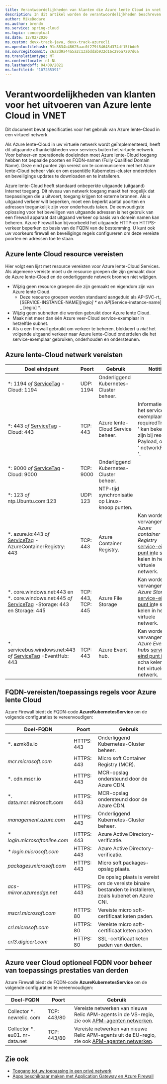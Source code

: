 ```yaml
---
title: Verantwoordelijkheden van klanten die Azure lente Cloud in vnet uitvoeren
description: In dit artikel worden de verantwoordelijkheden beschreven van klanten die Azure lente Cloud in vnet uitvoeren.
author: MikeDodaro
ms.author: brendm
ms.service: spring-cloud
ms.topic: conceptual
ms.date: 12/02/2020
ms.custom: devx-track-java, devx-track-azurecli
ms.openlocfilehash: 91c8834b48625aac0f279f84648d374df15fbdd0
ms.sourcegitcommit: c6a2d9a44a5a2c13abddab932d16c295a7207d6a
ms.translationtype: MT
ms.contentlocale: nl-NL
ms.lasthandoff: 04/09/2021
ms.locfileid: "107285391"
---
```

# <a name="customer-responsibilities-for-running-azure-spring-cloud-in-vnet"></a>Verantwoordelijkheden van klanten voor het uitvoeren van Azure lente Cloud in VNET
Dit document bevat specificaties voor het gebruik van Azure lente-Cloud in een virtueel netwerk.

Als Azure lente-Cloud in uw virtuele netwerk wordt geïmplementeerd, heeft dit uitgaande afhankelijkheden voor services buiten het virtuele netwerk. Voor beheer-en operationele doeleinden moet Azure lente-Cloud toegang hebben tot bepaalde poorten en FQDN-namen (Fully Qualified Domain Name). Deze eind punten zijn vereist om te communiceren met het Azure lente-Cloud beheer vlak en om essentiële Kubernetes-cluster onderdelen en beveiligings updates te downloaden en te installeren.

Azure lente-Cloud heeft standaard onbeperkte uitgaande (uitgaand) Internet toegang. Dit niveau van netwerk toegang maakt het mogelijk dat toepassingen die u uitvoert, toegang krijgen tot externe bronnen. Als u uitgaand verkeer wilt beperken, moet een beperkt aantal poorten en adressen toegankelijk zijn voor onderhouds taken. De eenvoudigste oplossing voor het beveiligen van uitgaande adressen is het gebruik van een firewall apparaat dat uitgaand verkeer op basis van domein namen kan beheren. Azure Firewall kan bijvoorbeeld het uitgaande HTTP-en HTTPS-verkeer beperken op basis van de FQDN van de bestemming. U kunt ook uw voorkeurs firewall en beveiligings regels configureren om deze vereiste poorten en adressen toe te staan.

## <a name="azure-spring-cloud-resource-requirements"></a>Azure lente Cloud resource vereisten 

Hier volgt een lijst met resource vereisten voor Azure lente-Cloud Services. Als algemene vereiste moet u de resource groepen die zijn gemaakt door de Azure lente-Cloud en de onderliggende netwerk bronnen niet wijzigen.
- Wijzig geen resource groepen die zijn gemaakt en eigendom zijn van Azure lente Cloud.
  - Deze resource groepen worden standaard aangeduid als AP-SVC-rt_ [SERVICE-INSTANCE-NAME]_[regio] * en AP_[Service-instance-name] _ [regio] *.
- Wijzig geen subnetten die worden gebruikt door Azure lente Cloud.
- Maak niet meer dan één Azure veer-Cloud service-exemplaar in hetzelfde subnet.
- Als u een firewall gebruikt om verkeer te beheren, blokkeert u *niet* het volgende uitgaand verkeer naar Azure lente-Cloud onderdelen die het service-exemplaar gebruiken, onderhouden en ondersteunen.

## <a name="azure-spring-cloud-network-requirements"></a>Azure lente-Cloud netwerk vereisten

  | Doel eindpunt | Poort | Gebruik | Notitie |
  |------|------|------|------|
  | *: 1194 *of* [ServiceTag](../virtual-network/service-tags-overview.md#available-service-tags) -Cloud: 1194 | UDP: 1194 | Onderliggend Kubernetes-Cluster beheer. | |
  | *: 443 *of* [ServiceTag](../virtual-network/service-tags-overview.md#available-service-tags) -Cloud: 443 | TCP: 443 | Azure lente-Cloud Service beheer. | Informatie over het service-exemplaar ' requiredTraffics ' kan bekend zijn bij resource Payload, onder ' networkProfile '. |
  | *: 9000 *of* [ServiceTag](../virtual-network/service-tags-overview.md#available-service-tags) -Cloud: 9000 | TCP: 9000 | Onderliggend Kubernetes-Cluster beheer. |
  | *: 123 *of* ntp.Ubuntu.com:123 | UDP: 123 | NTP-tijd synchronisatie op Linux-knoop punten. | |
  | *. azure.io:443 *of* [ServiceTag](../virtual-network/service-tags-overview.md#available-service-tags) -AzureContainerRegistry: 443 | TCP: 443 | Azure Container Registry. | Kan worden vervangen door *Azure container Registry* [service-eind punt in](../virtual-network/virtual-network-service-endpoints-overview.md)te scha kelen in het virtuele netwerk. |
  | *. core.windows.net:443 en *. core.windows.net:445 *of* [ServiceTag](../virtual-network/service-tags-overview.md#available-service-tags) -Storage: 443 en Storage: 445 | TCP: 443, TCP: 445 | Azure File Storage | Kan worden vervangen door *Azure Storage* [service-eind punt in](../virtual-network/virtual-network-service-endpoints-overview.md)te scha kelen in het virtuele netwerk. |
  | *. servicebus.windows.net:443 *of* [ServiceTag](../virtual-network/service-tags-overview.md#available-service-tags) -EventHub: 443 | TCP: 443 | Azure Event hub. | Kan worden vervangen door *Azure Event hubs* [service-eind punt in](../virtual-network/virtual-network-service-endpoints-overview.md)te scha kelen in het virtuele netwerk. |
  

## <a name="azure-spring-cloud-fqdn-requirementsapplication-rules"></a>FQDN-vereisten/toepassings regels voor Azure lente Cloud

Azure Firewall biedt de FQDN-code **AzureKubernetesService** om de volgende configuraties te vereenvoudigen:

  | Doel-FQDN | Poort | Gebruik |
  |------|------|------|
  | *. azmk8s.io | HTTPS: 443 | Onderliggend Kubernetes-Cluster beheer. |
  | <i>mcr.microsoft.com</i> | HTTPS: 443 | Micro soft Container Registry (MCR). |
  | *. cdn.mscr.io | HTTPS: 443 | MCR-opslag ondersteund door de Azure CDN. |
  | *. data.mcr.microsoft.com | HTTPS: 443 | MCR-opslag ondersteund door de Azure CDN. |
  | <i>management.azure.com</i> | HTTPS: 443 | Onderliggend Kubernetes-Cluster beheer. |
  | <i>* login.microsoftonline.com</i> | HTTPS: 443 | Azure Active Directory-verificatie. |
  | <i>* login.microsoft.com</i> | HTTPS: 443 | Azure Active Directory-verificatie. |
  |<i>packages.microsoft.com</i>    | HTTPS: 443 | Micro soft packages-opslag plaats. |
  | <i>acs-mirror.azureedge.net</i> | HTTPS: 443 | De opslag plaats is vereist om de vereiste binaire bestanden te installeren, zoals kubenet en Azure CNI. |
  | *mscrl.microsoft.com* | HTTPS: 80 | Vereiste micro soft-certificaat keten paden. |
  | *crl.microsoft.com* | HTTPS: 80 | Vereiste micro soft-certificaat keten paden. |
  | *crl3.digicert.com* | HTTPS: 80 | SSL-certificaat keten paden van derden. |
  
## <a name="azure-spring-cloud-optional-fqdn-for-third-party-application-performance-management"></a>Azure veer Cloud optioneel FQDN voor beheer van toepassings prestaties van derden

Azure Firewall biedt de FQDN-code **AzureKubernetesService** om de volgende configuraties te vereenvoudigen:

  | Doel-FQDN | Poort | Gebruik                                                          |
  | ---------------- | ---- | ------------------------------------------------------------ |
  | Collector *. newrelic. com | TCP: 443/80 | Vereiste netwerken van nieuwe Relic APM-agents in de VS-regio, zie ook [APM-agenten netwerken](https://docs.newrelic.com/docs/using-new-relic/cross-product-functions/install-configure/networks/#agents). |
  | Collector *. eu01. nr-data.net | TCP: 443/80 | Vereiste netwerken van nieuwe Relic APM-agents uit de EU-regio, zie ook [APM-agenten netwerken](https://docs.newrelic.com/docs/using-new-relic/cross-product-functions/install-configure/networks/#agents). |

## <a name="see-also"></a>Zie ook
* [Toegang tot uw toepassing in een privé netwerk](access-app-virtual-network.md)
* [Apps beschikbaar maken met Application Gateway en Azure Firewall](expose-apps-gateway-azure-firewall.md)
